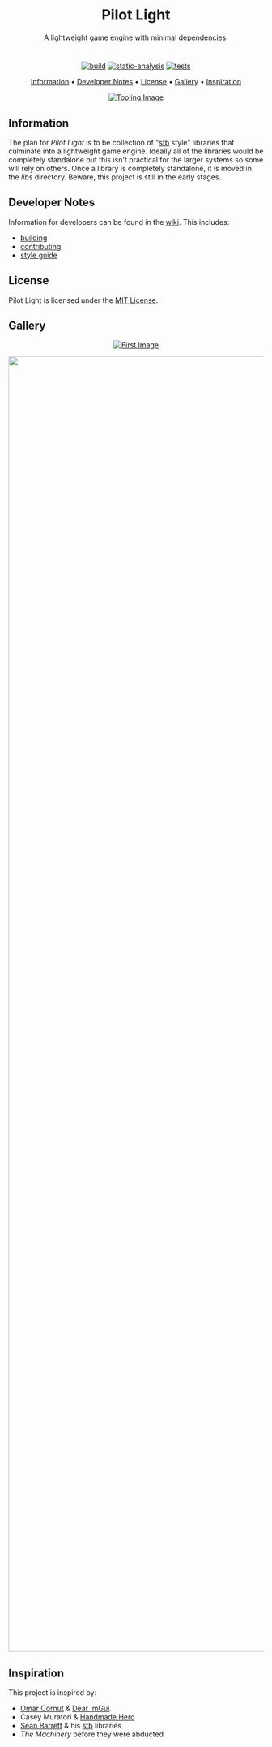 
<h1 align="center">
  Pilot Light
</h1>

<p align="center">A lightweight game engine with minimal dependencies.</p>

<h1></h1>

<p align="center">
   <a href="https://github.com/hoffstadt/pilotlight/actions?workflow=Build"><img src="https://github.com/hoffstadt/pilotlight/workflows/Build/badge.svg?branch=master" alt="build"></a>
   <a href="https://github.com/hoffstadt/pilotlight/actions?workflow=Static%20Analysis"><img src="https://github.com/hoffstadt/pilotlight/workflows/Static%20Analysis/badge.svg?branch=master" alt="static-analysis"></a>
   <a href="https://github.com/hoffstadt/pilotlight/actions?workflow=Tests"><img src="https://github.com/hoffstadt/pilotlight/workflows/Tests/badge.svg?branch=master" alt="tests"></a>
</p>

<p align="center">
  <a href="#information">Information</a> •
  <a href="#developer-notes">Developer Notes</a> • 
  <a href="#license">License</a> •
  <a href="#gallery">Gallery</a> •
  <a href="#inspiration">Inspiration</a>
</p>

<p align="center">
  <a href="https://github.com/hoffstadt/pilotlight-assets"><img src="https://github.com/hoffstadt/pilotlight-assets/blob/master/images/tooling1.PNG" alt="Tooling Image"></a>
</p>

## Information
The plan for _Pilot Light_ is to be collection of "[stb](https://github.com/nothings/stb) style" libraries that culminate into a lightweight game engine. Ideally all of the libraries would be completely standalone but this isn't practical for the larger systems so some will rely on others. Once a library is completely standalone, it is moved in the _libs_ directory. Beware, this project is still in the early stages.

## Developer Notes
Information for developers can be found in the [wiki](https://github.com/hoffstadt/pilotlight/wiki). This includes:
* [building](https://github.com/hoffstadt/pilotlight/wiki/Building)
* [contributing](https://github.com/hoffstadt/pilotlight/wiki/Contributing)
* [style guide](https://github.com/hoffstadt/pilotlight/wiki/Style-Guide)

## License
Pilot Light is licensed under the [MIT License](https://github.com/hoffstadt/pilotlight/blob/master/LICENSE).

## Gallery

<p align="center">
  <a href="https://github.com/hoffstadt/pilotlight-assets"><img src="https://github.com/hoffstadt/pilotlight-assets/blob/master/images/firstimage.PNG" alt="First Image"></a>
</p>

<p align="center">
  <a href="https://github.com/hoffstadt/pilotlight"><img src="https://github.com/hoffstadt/pilotlight-assets/blob/master/gifs/sponza0.gif" alt="Sponza 0" width="2553"></a>
</p>

## Inspiration
This project is inspired by:
* [Omar Cornut](http://www.miracleworld.net/) & [Dear ImGui](https://github.com/ocornut/imgui).
* Casey Muratori & [Handmade Hero](https://handmadehero.org/)
* [Sean Barrett](https://nothings.org/) & his [stb](https://github.com/nothings/stb) libraries
* _The Machinery_ before they were abducted
